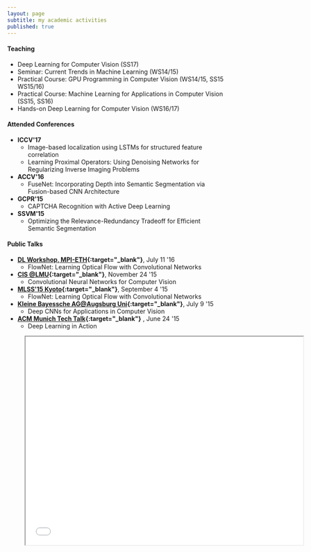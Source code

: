 ```yaml
---
layout: page
subtitle: my academic activities
published: true
---
```


#### Teaching ####
  * Deep Learning for Computer Vision (SS17)
  * Seminar: Current Trends in Machine Learning (WS14/15)
  * Practical Course: GPU Programming in Computer Vision (WS14/15, SS15 WS15/16)
  * Practical Course: Machine Learning for Applications in Computer Vision (SS15, SS16)
  * Hands-on Deep Learning for Computer Vision (WS16/17)


#### Attended Conferences ####
  * **ICCV'17**
    * Image-based localization using LSTMs for structured feature correlation
    * Learning Proximal Operators: Using Denoising Networks for Regularizing Inverse Imaging Problems
  * **ACCV'16**
    * FuseNet: Incorporating Depth into Semantic Segmentation via Fusion-based CNN Architecture
  * **GCPR'15**
    * CAPTCHA Recognition with Active Deep Learning
  * **SSVM'15**
    * Optimizing the Relevance-Redundancy Tradeoff for Efficient Semantic Segmentation

#### Public Talks ####

  * **[DL Workshop, MPI-ETH](https://is.tuebingen.mpg.de/events/cls-workshop-deep-learning-theory-and-practice){:target="_blank"}**, July 11 '16
    * FlowNet: Learning Optical Flow with Convolutional Networks
  * **[CIS @LMU](http://www.cis.uni-muenchen.de/){:target="_blank"}**, November 24 '15
    * Convolutional Neural Networks for Computer Vision
  * **[MLSS'15 Kyoto](http://www.iip.ist.i.kyoto-u.ac.jp/mlss15/doku.php){:target="_blank"}**, September 4 '15
    * FlowNet: Learning Optical Flow with Convolutional Networks
  * **[Kleine Bayessche AG@Augsburg Uni](https://pizzaseminar.speicherleck.de/index-4.html){:target="_blank"}**, July 9 '15
    * Deep CNNs for Applications in Computer Vision
  * **[ACM Munich Tech Talk](http://munichacm.de/index.html){:target="_blank"}** , June 24 '15
    * Deep Learning in Action

<div class="video"><figure><iframe width="640" height="480" align="center" src="//www.youtube.com/embed/6hIUFklI28I?list=PLjj5PRRQTrvk2iE5ImaTDh7FK1kE5yW23" frameborder="2" allowfullscreen></iframe></figure></div>
